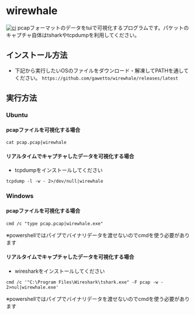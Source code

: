 # wirewhale
[![ci](https://github.com/gawetto/wirewhale/actions/workflows/ci.yml/badge.svg)](https://github.com/gawetto/wirewhale/actions/workflows/ci.yml)
pcapフォーマットのデータをtuiで可視化するプログラムです。パケットのキャプチャ自体はtsharkやtcpdumpを利用してください。

## インストール方法
* 下記から実行したいOSのファイルをダウンロード・解凍してPATHを通してください。
`https://github.com/gawetto/wirewhale/releases/latest`

## 実行方法
### Ubuntu
#### pcapファイルを可視化する場合
```
cat pcap.pcap|wirewhale
```

#### リアルタイムでキャプチャしたデータを可視化する場合
* tcpdumpをインストールしてください
```
tcpdump -l -w - 2>/dev/null|wirewhale
```

### Windows
#### pcapファイルを可視化する場合
```
cmd /c "type pcap.pcap|wirewhale.exe"
```
※powershellではパイプでバイナリデータを渡せないのでcmdを使う必要があります

#### リアルタイムでキャプチャしたデータを可視化する場合
* wiresharkをインストールしてください
```
cmd /c '"C:\Program Files\Wireshark\tshark.exe" -F pcap -w - 2>nul|wirewhale.exe'
```
※powershellではパイプでバイナリデータを渡せないのでcmdを使う必要があります

